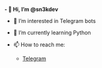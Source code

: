 **- 👋 Hi, I’m @sn3kdev**
- 👀 I’m interested in Telegram bots
- 🌱 I’m currently learning Python

- 📫 How to reach me:
    - [Telegram](https://t.me/odnako_zmeyka)

